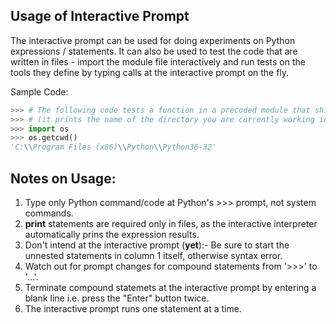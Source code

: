 ## Usage of Interactive Prompt

The interactive prompt can be used for doing experiments on Python expressions / statements.
It can also be used to test the code that are written in files - import the module file interactively and run tests on the tools they define by typing calls at the interactive prompt on the fly.

Sample Code:

``` Python
>>> # The following code tests a function in a precoded module that ships with Python in its standard library
>>> # (it prints the name of the directory you are currently working in, with a doubled-up backslash that stands for just one)
>>> import os
>>> os.getcwd()
'C:\\Program Files (x86)\\Python\\Python36-32'
```

## Notes on Usage:
1. Type only Python command/code at Python's >>> prompt, not system commands.
2. __print__ statements are required only in files, as the interactive interpreter automatically prins the expression results.
3. Don't intend at the interactive prompt (__yet__):- Be sure to start the unnested statements in column 1 itself, otherwise syntax error.
4. Watch out for prompt changes for compound statements from '>>>' to '...'.
5. Terminate compound statemets at the interactive prompt by entering a blank line i.e. press the "Enter" button twice.
6. The interactive prompt runs one statement at a time.
